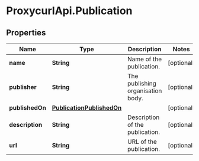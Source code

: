 # ProxycurlApi.Publication

## Properties

Name | Type | Description | Notes
------------ | ------------- | ------------- | -------------
**name** | **String** | Name of the publication. | [optional] 
**publisher** | **String** | The publishing organisation body. | [optional] 
**publishedOn** | [**PublicationPublishedOn**](PublicationPublishedOn.md) |  | [optional] 
**description** | **String** | Description of the publication. | [optional] 
**url** | **String** | URL of the publication. | [optional] 


